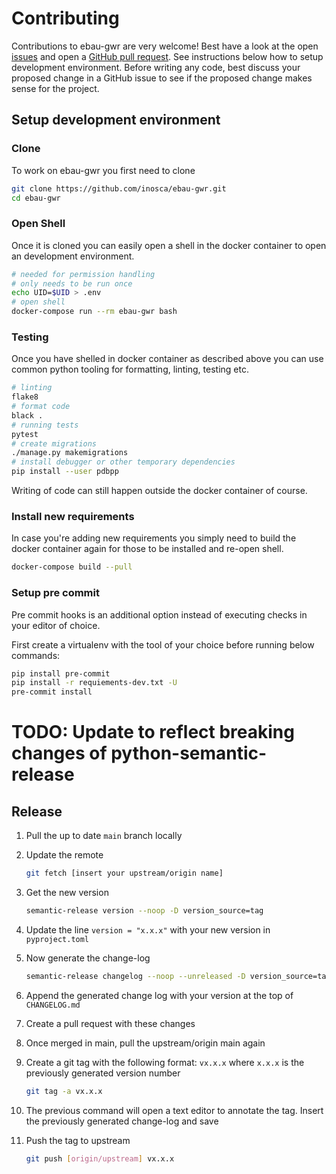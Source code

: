 # Contributing

Contributions to ebau-gwr are very welcome! Best have a look at the open [issues](https://github.com/inosca/ebau-gwr)
and open a [GitHub pull request](https://github.com/inosca/ebau-gwr/compare). See instructions below how to setup development
environment. Before writing any code, best discuss your proposed change in a GitHub issue to see if the proposed change makes sense for the project.

## Setup development environment

### Clone

To work on ebau-gwr you first need to clone

```bash
git clone https://github.com/inosca/ebau-gwr.git
cd ebau-gwr
```

### Open Shell

Once it is cloned you can easily open a shell in the docker container to
open an development environment.

```bash
# needed for permission handling
# only needs to be run once
echo UID=$UID > .env
# open shell
docker-compose run --rm ebau-gwr bash
```

### Testing

Once you have shelled in docker container as described above
you can use common python tooling for formatting, linting, testing
etc.

```bash
# linting
flake8
# format code
black .
# running tests
pytest
# create migrations
./manage.py makemigrations
# install debugger or other temporary dependencies
pip install --user pdbpp
```

Writing of code can still happen outside the docker container of course.

### Install new requirements

In case you're adding new requirements you simply need to build the docker container
again for those to be installed and re-open shell.

```bash
docker-compose build --pull
```

### Setup pre commit

Pre commit hooks is an additional option instead of executing checks in your editor of choice.

First create a virtualenv with the tool of your choice before running below commands:

```bash
pip install pre-commit
pip install -r requiements-dev.txt -U
pre-commit install
```

# TODO: Update to reflect breaking changes of python-semantic-release

## Release
1. Pull the up to date `main` branch locally

1. Update the remote

   ```bash
   git fetch [insert your upstream/origin name]
   ```

1. Get the new version

   ```bash
   semantic-release version --noop -D version_source=tag
   ```

1. Update the line `version = "x.x.x"` with your new version in `pyproject.toml`

1. Now generate the change-log

   ```bash
   semantic-release changelog --noop --unreleased -D version_source=tag
   ```

1. Append the generated change log with your version at the top of `CHANGELOG.md`

1. Create a pull request with these changes

1. Once merged in main, pull the upstream/origin main again

1. Create a git tag with the following format: `vx.x.x` where `x.x.x` is the previously generated version number

    ```bash
    git tag -a vx.x.x
    ```

10. The previous command will open a text editor to annotate the tag. Insert the previously generated change-log and save

11. Push the tag to upstream

    ```bash
    git push [origin/upstream] vx.x.x
    ```
